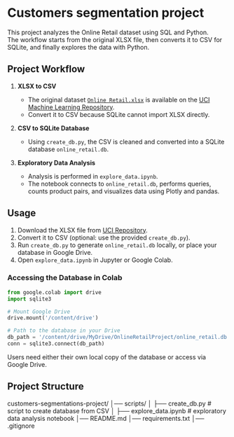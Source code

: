 # Сustomers segmentation project

This project analyzes the Online Retail dataset using SQL and Python.  
The workflow starts from the original XLSX file, then converts it to CSV for SQLite, and finally explores the data with Python.

## Project Workflow

1. **XLSX to CSV**  
   - The original dataset [`Online Retail.xlsx`](https://archive.ics.uci.edu/dataset/352/online+retail) is available on the [UCI Machine Learning Repository](https://archive.ics.uci.edu/dataset/352/online+retail).  
   - Convert it to CSV because SQLite cannot import XLSX directly.

2. **CSV to SQLite Database**  
   - Using `create_db.py`, the CSV is cleaned and converted into a SQLite database `online_retail.db`.

3. **Exploratory Data Analysis**  
   - Analysis is performed in `explore_data.ipynb`.  
   - The notebook connects to `online_retail.db`, performs queries, counts product pairs, and visualizes data using Plotly and pandas.

## Usage

1. Download the XLSX file from [UCI Repository](https://archive.ics.uci.edu/dataset/352/online+retail).  
2. Convert it to CSV (optional: use the provided `create_db.py`).  
3. Run `create_db.py` to generate `online_retail.db` locally, or place your database in Google Drive.  
4. Open `explore_data.ipynb` in Jupyter or Google Colab.

### Accessing the Database in Colab

```python
from google.colab import drive
import sqlite3

# Mount Google Drive
drive.mount('/content/drive')

# Path to the database in your Drive
db_path = '/content/drive/MyDrive/OnlineRetailProject/online_retail.db'
conn = sqlite3.connect(db_path)
```
Users need either their own local copy of the database or access via Google Drive.

## Project Structure

customers-segmentations-project/
│── scripts/
│   ├── create_db.py           # script to create database from CSV
│   ├── explore_data.ipynb     # exploratory data analysis notebook
│── README.md
│── requirements.txt
│── .gitignore




